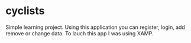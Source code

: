 # cyclists
Simple learning project. Using this application you can register, login, add remove or change data. 
To lauch this app I was using XAMP.
